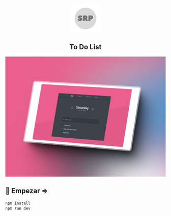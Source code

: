 

<div align="center">
<img src="logo.png" height="90px" width="auto" /> 
<h2>
    To Do List 
</h2>


</div>



<p></p>

<img src="portada.png"></img>



## 🚀 Empezar =>
````
npm install
npm run dev
````





